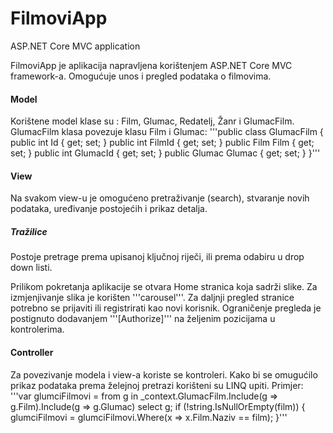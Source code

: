 # FilmoviApp
ASP.NET Core MVC application

FilmoviApp je aplikacija napravljena korištenjem ASP.NET Core MVC framework-a.
Omogućuje unos i pregled podataka o filmovima.

#### Model

Korištene model klase su : Film, Glumac, Redatelj, Žanr i GlumacFilm.
GlumacFilm klasa povezuje klasu Film i Glumac:
'''public class GlumacFilm
    {
        public int Id { get; set; }
        public int FilmId { get; set; }
        public Film Film { get; set; }
        public int GlumacId { get; set; }
        public Glumac Glumac { get; set; }
    }'''

#### View

Na svakom view-u je omogućeno pretraživanje (search), stvaranje novih podataka, uređivanje postojećih i prikaz detalja.

##### Tražilice
Postoje pretrage prema upisanoj ključnoj riječi, ili prema odabiru u drop down listi.

Prilikom pokretanja aplikacije se otvara Home stranica koja sadrži slike.
Za izmjenjivanje slika je korišten '''carousel'''.
Za daljnji pregled stranice potrebno se prijaviti ili registrirati kao novi korisnik.
Ograničenje pregleda je postignuto dodavanjem '''[Authorize]''' na željenim pozicijama u kontrolerima.

#### Controller

Za povezivanje modela i view-a koriste se kontroleri.
Kako bi se omugućilo prikaz podataka prema želejnoj pretrazi korišteni su LINQ upiti.
Primjer:
'''var glumciFilmovi = from g in _context.GlumacFilm.Include(g => g.Film).Include(g => g.Glumac)
                      select g;
  if (!string.IsNullOrEmpty(film))
  {
	  glumciFilmovi = glumciFilmovi.Where(x => x.Film.Naziv == film);
  }'''
